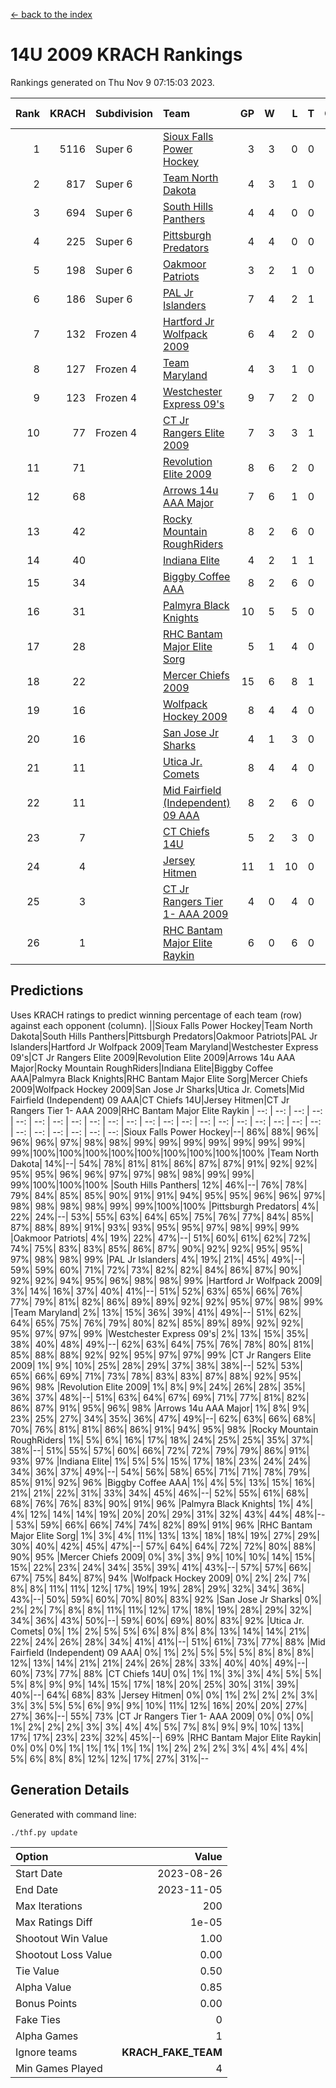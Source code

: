 [<- back to the index](readme.md)
# 14U 2009 KRACH Rankings
Rankings generated on Thu Nov  9 07:15:03 2023.

Rank|KRACH|Subdivision|Team|GP|W|L|T|OTW|OTL|SoS|Exp Wins|Win Diff
---:|---:|:---|:---|---:|---:|---:|---:|---:|---:|---:|---:|---:
1|5116|Super 6|[Sioux Falls Power Hockey](https://gamesheetstats.com/seasons/3664/teams/140999/schedule)|3|3|0|0|0|0|224|3.8|-0.0
2|817|Super 6|[Team North Dakota](https://gamesheetstats.com/seasons/3664/teams/141001/schedule)|4|3|1|0|0|0|1079|3.8|-0.0
3|694|Super 6|[South Hills Panthers](https://gamesheetstats.com/seasons/3664/teams/160166/schedule)|4|4|0|0|0|0|22|4.9|0.0
4|225|Super 6|[Pittsburgh Predators](https://gamesheetstats.com/seasons/3664/teams/140995/schedule)|4|4|0|0|0|0|7|4.9|0.0
5|198|Super 6|[Oakmoor Patriots](https://gamesheetstats.com/seasons/3664/teams/141002/schedule)|3|2|1|0|1|0|224|2.8|-0.0
6|186|Super 6|[PAL Jr Islanders](https://gamesheetstats.com/seasons/3664/teams/140990/schedule)|7|4|2|1|0|0|201|5.4|0.0
7|132|Frozen 4|[Hartford Jr Wolfpack 2009](https://gamesheetstats.com/seasons/3664/teams/140979/schedule)|6|4|2|0|0|0|82|4.9|0.0
8|127|Frozen 4|[Team Maryland](https://gamesheetstats.com/seasons/3664/teams/140998/schedule)|4|3|1|0|0|0|42|3.9|0.0
9|123|Frozen 4|[Westchester Express 09's](https://gamesheetstats.com/seasons/3664/teams/140992/schedule)|9|7|2|0|1|1|41|7.9|0.0
10|77|Frozen 4|[CT Jr Rangers Elite 2009](https://gamesheetstats.com/seasons/3664/teams/140980/schedule)|7|3|3|1|1|0|94|4.4|0.0
11|71||[Revolution Elite 2009](https://gamesheetstats.com/seasons/3664/teams/140996/schedule)|8|6|2|0|0|0|37|6.9|0.0
12|68||[Arrows 14u AAA Major](https://gamesheetstats.com/seasons/3664/teams/140993/schedule)|7|6|1|0|0|0|20|6.9|0.0
13|42||[Rocky Mountain RoughRiders](https://gamesheetstats.com/seasons/3664/teams/144346/schedule)|8|2|6|0|0|0|750|2.8|-0.0
14|40||[Indiana Elite](https://gamesheetstats.com/seasons/3664/teams/144344/schedule)|4|2|1|1|0|0|22|3.4|0.0
15|34||[Biggby Coffee AAA](https://gamesheetstats.com/seasons/3664/teams/144343/schedule)|8|2|6|0|0|1|795|2.8|-0.0
16|31||[Palmyra Black Knights](https://gamesheetstats.com/seasons/3664/teams/140997/schedule)|10|5|5|0|0|0|99|5.9|0.0
17|28||[RHC Bantam Major Elite Sorg](https://gamesheetstats.com/seasons/3664/teams/140985/schedule)|5|1|4|0|0|0|109|1.9|0.0
18|22||[Mercer Chiefs 2009](https://gamesheetstats.com/seasons/3664/teams/140987/schedule)|15|6|8|1|1|1|80|7.4|0.0
19|16||[Wolfpack Hockey 2009](https://gamesheetstats.com/seasons/3664/teams/140986/schedule)|8|4|4|0|0|1|37|4.9|0.0
20|16||[San Jose Jr Sharks](https://gamesheetstats.com/seasons/3664/teams/141003/schedule)|4|1|3|0|0|0|158|1.9|0.0
21|11||[Utica Jr. Comets](https://gamesheetstats.com/seasons/3664/teams/140994/schedule)|8|4|4|0|0|0|55|4.9|0.0
22|11||[Mid Fairfield (Independent) 09 AAA](https://gamesheetstats.com/seasons/3664/teams/140981/schedule)|8|2|6|0|0|0|45|2.9|0.0
23|7||[CT Chiefs 14U](https://gamesheetstats.com/seasons/3664/teams/140982/schedule)|5|2|3|0|0|0|26|2.9|0.0
24|4||[Jersey Hitmen](https://gamesheetstats.com/seasons/3664/teams/140988/schedule)|11|1|10|0|0|0|66|1.9|0.0
25|3||[CT Jr Rangers Tier 1- AAA 2009](https://gamesheetstats.com/seasons/3664/teams/140983/schedule)|4|0|4|0|0|0|34|0.9|0.0
26|1||[RHC Bantam Major Elite Raykin](https://gamesheetstats.com/seasons/3664/teams/140989/schedule)|6|0|6|0|0|0|26|0.9|0.0

## Predictions
Uses KRACH ratings to predict winning percentage of each team (row) against each opponent (column).
||Sioux Falls Power Hockey|Team North Dakota|South Hills Panthers|Pittsburgh Predators|Oakmoor Patriots|PAL Jr Islanders|Hartford Jr Wolfpack 2009|Team Maryland|Westchester Express 09's|CT Jr Rangers Elite 2009|Revolution Elite 2009|Arrows 14u AAA Major|Rocky Mountain RoughRiders|Indiana Elite|Biggby Coffee AAA|Palmyra Black Knights|RHC Bantam Major Elite Sorg|Mercer Chiefs 2009|Wolfpack Hockey 2009|San Jose Jr Sharks|Utica Jr. Comets|Mid Fairfield (Independent) 09 AAA|CT Chiefs 14U|Jersey Hitmen|CT Jr Rangers Tier 1- AAA 2009|RHC Bantam Major Elite Raykin
| --: | --: | --: | --: | --: | --: | --: | --: | --: | --: | --: | --: | --: | --: | --: | --: | --: | --: | --: | --: | --: | --: | --: | --: | --: | --: | --: 
|Sioux Falls Power Hockey|--| 86%| 88%| 96%| 96%| 96%| 97%| 98%| 98%| 99%| 99%| 99%| 99%| 99%| 99%| 99%| 99%|100%|100%|100%|100%|100%|100%|100%|100%|100%
|Team North Dakota| 14%|--| 54%| 78%| 81%| 81%| 86%| 87%| 87%| 91%| 92%| 92%| 95%| 95%| 96%| 96%| 97%| 97%| 98%| 98%| 99%| 99%| 99%|100%|100%|100%
|South Hills Panthers| 12%| 46%|--| 76%| 78%| 79%| 84%| 85%| 85%| 90%| 91%| 91%| 94%| 95%| 95%| 96%| 96%| 97%| 98%| 98%| 98%| 98%| 99%| 99%|100%|100%
|Pittsburgh Predators|  4%| 22%| 24%|--| 53%| 55%| 63%| 64%| 65%| 75%| 76%| 77%| 84%| 85%| 87%| 88%| 89%| 91%| 93%| 93%| 95%| 95%| 97%| 98%| 99%| 99%
|Oakmoor Patriots|  4%| 19%| 22%| 47%|--| 51%| 60%| 61%| 62%| 72%| 74%| 75%| 83%| 83%| 85%| 86%| 87%| 90%| 92%| 92%| 95%| 95%| 97%| 98%| 98%| 99%
|PAL Jr Islanders|  4%| 19%| 21%| 45%| 49%|--| 59%| 59%| 60%| 71%| 72%| 73%| 82%| 82%| 84%| 86%| 87%| 90%| 92%| 92%| 94%| 95%| 96%| 98%| 98%| 99%
|Hartford Jr Wolfpack 2009|  3%| 14%| 16%| 37%| 40%| 41%|--| 51%| 52%| 63%| 65%| 66%| 76%| 77%| 79%| 81%| 82%| 86%| 89%| 89%| 92%| 92%| 95%| 97%| 98%| 99%
|Team Maryland|  2%| 13%| 15%| 36%| 39%| 41%| 49%|--| 51%| 62%| 64%| 65%| 75%| 76%| 79%| 80%| 82%| 85%| 89%| 89%| 92%| 92%| 95%| 97%| 97%| 99%
|Westchester Express 09's|  2%| 13%| 15%| 35%| 38%| 40%| 48%| 49%|--| 62%| 63%| 64%| 75%| 76%| 78%| 80%| 81%| 85%| 88%| 88%| 92%| 92%| 95%| 97%| 97%| 99%
|CT Jr Rangers Elite 2009|  1%|  9%| 10%| 25%| 28%| 29%| 37%| 38%| 38%|--| 52%| 53%| 65%| 66%| 69%| 71%| 73%| 78%| 83%| 83%| 87%| 88%| 92%| 95%| 96%| 98%
|Revolution Elite 2009|  1%|  8%|  9%| 24%| 26%| 28%| 35%| 36%| 37%| 48%|--| 51%| 63%| 64%| 67%| 69%| 71%| 77%| 81%| 82%| 86%| 87%| 91%| 95%| 96%| 98%
|Arrows 14u AAA Major|  1%|  8%|  9%| 23%| 25%| 27%| 34%| 35%| 36%| 47%| 49%|--| 62%| 63%| 66%| 68%| 70%| 76%| 81%| 81%| 86%| 86%| 91%| 94%| 95%| 98%
|Rocky Mountain RoughRiders|  1%|  5%|  6%| 16%| 17%| 18%| 24%| 25%| 25%| 35%| 37%| 38%|--| 51%| 55%| 57%| 60%| 66%| 72%| 72%| 79%| 79%| 86%| 91%| 93%| 97%
|Indiana Elite|  1%|  5%|  5%| 15%| 17%| 18%| 23%| 24%| 24%| 34%| 36%| 37%| 49%|--| 54%| 56%| 58%| 65%| 71%| 71%| 78%| 79%| 85%| 91%| 92%| 96%
|Biggby Coffee AAA|  1%|  4%|  5%| 13%| 15%| 16%| 21%| 21%| 22%| 31%| 33%| 34%| 45%| 46%|--| 52%| 55%| 61%| 68%| 68%| 76%| 76%| 83%| 90%| 91%| 96%
|Palmyra Black Knights|  1%|  4%|  4%| 12%| 14%| 14%| 19%| 20%| 20%| 29%| 31%| 32%| 43%| 44%| 48%|--| 53%| 59%| 66%| 66%| 74%| 74%| 82%| 89%| 91%| 96%
|RHC Bantam Major Elite Sorg|  1%|  3%|  4%| 11%| 13%| 13%| 18%| 18%| 19%| 27%| 29%| 30%| 40%| 42%| 45%| 47%|--| 57%| 64%| 64%| 72%| 72%| 80%| 88%| 90%| 95%
|Mercer Chiefs 2009|  0%|  3%|  3%|  9%| 10%| 10%| 14%| 15%| 15%| 22%| 23%| 24%| 34%| 35%| 39%| 41%| 43%|--| 57%| 57%| 66%| 67%| 75%| 84%| 87%| 94%
|Wolfpack Hockey 2009|  0%|  2%|  2%|  7%|  8%|  8%| 11%| 11%| 12%| 17%| 19%| 19%| 28%| 29%| 32%| 34%| 36%| 43%|--| 50%| 59%| 60%| 70%| 80%| 83%| 92%
|San Jose Jr Sharks|  0%|  2%|  2%|  7%|  8%|  8%| 11%| 11%| 12%| 17%| 18%| 19%| 28%| 29%| 32%| 34%| 36%| 43%| 50%|--| 59%| 60%| 69%| 80%| 83%| 92%
|Utica Jr. Comets|  0%|  1%|  2%|  5%|  5%|  6%|  8%|  8%|  8%| 13%| 14%| 14%| 21%| 22%| 24%| 26%| 28%| 34%| 41%| 41%|--| 51%| 61%| 73%| 77%| 88%
|Mid Fairfield (Independent) 09 AAA|  0%|  1%|  2%|  5%|  5%|  5%|  8%|  8%|  8%| 12%| 13%| 14%| 21%| 21%| 24%| 26%| 28%| 33%| 40%| 40%| 49%|--| 60%| 73%| 77%| 88%
|CT Chiefs 14U|  0%|  1%|  1%|  3%|  3%|  4%|  5%|  5%|  5%|  8%|  9%|  9%| 14%| 15%| 17%| 18%| 20%| 25%| 30%| 31%| 39%| 40%|--| 64%| 68%| 83%
|Jersey Hitmen|  0%|  0%|  1%|  2%|  2%|  2%|  3%|  3%|  3%|  5%|  5%|  6%|  9%|  9%| 10%| 11%| 12%| 16%| 20%| 20%| 27%| 27%| 36%|--| 55%| 73%
|CT Jr Rangers Tier 1- AAA 2009|  0%|  0%|  0%|  1%|  2%|  2%|  2%|  3%|  3%|  4%|  4%|  5%|  7%|  8%|  9%|  9%| 10%| 13%| 17%| 17%| 23%| 23%| 32%| 45%|--| 69%
|RHC Bantam Major Elite Raykin|  0%|  0%|  0%|  1%|  1%|  1%|  1%|  1%|  1%|  2%|  2%|  2%|  3%|  4%|  4%|  4%|  5%|  6%|  8%|  8%| 12%| 12%| 17%| 27%| 31%|--

## Generation Details

Generated with command line:
```
./thf.py update
```

| Option | Value |
| :----- | ----: |
| Start Date | 2023-08-26 |
| End Date | 2023-11-05 |
| Max Iterations | 200 |
| Max Ratings Diff | 1e-05 |
| Shootout Win Value | 1.00 |
| Shootout Loss Value | 0.00 |
| Tie Value | 0.50 |
| Alpha Value | 0.85 |
| Bonus Points | 0.00 |
| Fake Ties | 0 |
| Alpha Games | 1 |
| Ignore teams | __KRACH_FAKE_TEAM__ |
| Min Games Played | 4 |

